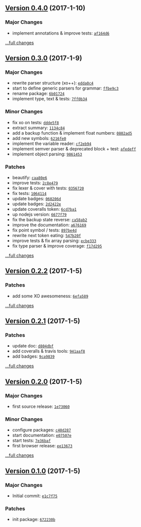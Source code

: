 ## [Version 0.4.0](https://github.com/glayzzle/docblock-parser/releases/tag/v0.4.0) (2017-1-10)

### Major Changes

- implement annotations & improve tests: [`af164d6`](https://github.com/glayzzle/docblock-parser/commit/af164d6)

[...full changes](https://github.com/glayzzle/docblock-parser/compare/v0.3.0...v0.4.0)

## [Version 0.3.0](https://github.com/glayzzle/docblock-parser/releases/tag/v0.3.0) (2017-1-9)

### Major Changes

- rewrite parser structure (xo++): [`edda0c4`](https://github.com/glayzzle/docblock-parser/commit/edda0c4)
- start to define generic parsers for grammar: [`ffbe9c3`](https://github.com/glayzzle/docblock-parser/commit/ffbe9c3)
- rename package: [`6b01724`](https://github.com/glayzzle/docblock-parser/commit/6b01724)
- implement type, text & tests: [`7ff0b34`](https://github.com/glayzzle/docblock-parser/commit/7ff0b34)

### Minor Changes

- fix xo on tests: [`ddde5f8`](https://github.com/glayzzle/docblock-parser/commit/ddde5f8)
- extract summary: [`1134c84`](https://github.com/glayzzle/docblock-parser/commit/1134c84)
- add a backup function & implement float numbers: [`0802ad5`](https://github.com/glayzzle/docblock-parser/commit/0802ad5)
- add new symbols: [`6216fe0`](https://github.com/glayzzle/docblock-parser/commit/6216fe0)
- implement the variable reader: [`cf2eb94`](https://github.com/glayzzle/docblock-parser/commit/cf2eb94)
- implement semver parser & deprecated block + test: [`afedeff`](https://github.com/glayzzle/docblock-parser/commit/afedeff)
- implement object parsing: [`9861453`](https://github.com/glayzzle/docblock-parser/commit/9861453)

### Patches

- beautify: [`caa80e6`](https://github.com/glayzzle/docblock-parser/commit/caa80e6)
- improve tests: [`2c8e479`](https://github.com/glayzzle/docblock-parser/commit/2c8e479)
- fix lexer & cover with tests: [`0356720`](https://github.com/glayzzle/docblock-parser/commit/0356720)
- fix tests: [`1064114`](https://github.com/glayzzle/docblock-parser/commit/1064114)
- update badges: [`060206d`](https://github.com/glayzzle/docblock-parser/commit/060206d)
- update badges: [`2d2422e`](https://github.com/glayzzle/docblock-parser/commit/2d2422e)
- update coveralls token: [`6cd7ba1`](https://github.com/glayzzle/docblock-parser/commit/6cd7ba1)
- up nodejs version: [`6677f79`](https://github.com/glayzzle/docblock-parser/commit/6677f79)
- fix the backup state reverse: [`ca58ab2`](https://github.com/glayzzle/docblock-parser/commit/ca58ab2)
- improve the documentation: [`a676169`](https://github.com/glayzzle/docblock-parser/commit/a676169)
- fix point symbol / tests: [`897be4d`](https://github.com/glayzzle/docblock-parser/commit/897be4d)
- rewrite next token eating: [`547b20f`](https://github.com/glayzzle/docblock-parser/commit/547b20f)
- improve tests & fix array parsing: [`ecbe333`](https://github.com/glayzzle/docblock-parser/commit/ecbe333)
- fix type parser & improve coverage: [`f17d295`](https://github.com/glayzzle/docblock-parser/commit/f17d295)

[...full changes](https://github.com/glayzzle/docblock-parser/compare/v0.2.2...v0.3.0)

## [Version 0.2.2](https://github.com/glayzzle/docblock-parser/releases/tag/v0.2.2) (2017-1-5)

### Patches

- add some XO awesomeness: [`6efa589`](https://github.com/glayzzle/docblock-parser/commit/6efa589)

[...full changes](https://github.com/glayzzle/docblock-parser/compare/v0.2.1...v0.2.2)

## [Version 0.2.1](https://github.com/glayzzle/docblock-parser/releases/tag/v0.2.1) (2017-1-5)

### Patches

- update doc: [`d804dbf`](https://github.com/glayzzle/docblock-parser/commit/d804dbf)
- add coveralls & travis tools: [`941aaf8`](https://github.com/glayzzle/docblock-parser/commit/941aaf8)
- add badges: [`9ca9839`](https://github.com/glayzzle/docblock-parser/commit/9ca9839)

[...full changes](https://github.com/glayzzle/docblock-parser/compare/v0.2.0...v0.2.1)

## [Version 0.2.0](https://github.com/glayzzle/docblock-parser/releases/tag/v0.2.0) (2017-1-5)

### Major Changes

- first source release: [`1e73060`](https://github.com/glayzzle/docblock-parser/commit/1e73060)

### Minor Changes

- configure packages: [`c40d287`](https://github.com/glayzzle/docblock-parser/commit/c40d287)
- start documentation: [`e07507e`](https://github.com/glayzzle/docblock-parser/commit/e07507e)
- start tests: [`7e36baf`](https://github.com/glayzzle/docblock-parser/commit/7e36baf)
- first browser release: [`ee13673`](https://github.com/glayzzle/docblock-parser/commit/ee13673)

[...full changes](https://github.com/glayzzle/docblock-parser/compare/v0.1.0...v0.2.0)

## [Version 0.1.0](https://github.com/glayzzle/docblock-parser/releases/tag/v0.1.0) (2017-1-5)

### Major Changes

- Initial commit: [`e1c7f75`](https://github.com/glayzzle/docblock-parser/commit/e1c7f75)

### Patches

- init package: [`672230b`](https://github.com/glayzzle/docblock-parser/commit/672230b)
